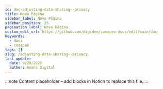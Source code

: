 ```yaml
---
id: doc-adjusting-data-sharing--privacy
title: Nova Página
sidebar_label: Nova Página
sidebar_position: 25
pagination_label: Nova Página
custom_edit_url: https://github.com/digidem/comapeo-docs/edit/main/docs/managing-data--privacy/adjusting-data-sharing--privacy.md
keywords:
  - docs
  - comapeo
tags: []
slug: /adjusting-data-sharing--privacy
last_update:
  date: 9/29/2025
  author: Awana Digital
---
```


<!-- Placeholder content generated automatically because the Notion page is missing a Website Block. -->

:::note
Content placeholder – add blocks in Notion to replace this file.
:::
